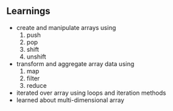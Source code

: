 ## Learnings

- create and manipulate arrays using
  1. push
  2. pop
  3. shift
  4. unshift
- transform and aggregate array data using
  1. map
  2. filter
  3. reduce
- iterated over array using loops and iteration methods
- learned about multi-dimensional array
